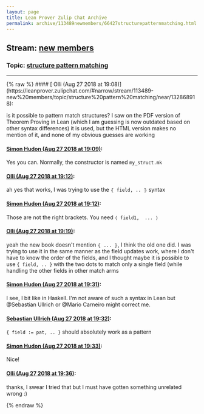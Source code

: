 ```yaml
---
layout: page
title: Lean Prover Zulip Chat Archive 
permalink: archive/113489newmembers/66427structurepatternmatching.html
---
```


## Stream: [new members](https://leanprover-community.github.io/archive/113489newmembers/index.html)
### Topic: [structure pattern matching](https://leanprover-community.github.io/archive/113489newmembers/66427structurepatternmatching.html)

---

<base href="https://leanprover.zulipchat.com">
{% raw %}
#### [ Olli (Aug 27 2018 at 19:08)](https://leanprover.zulipchat.com/#narrow/stream/113489-new%20members/topic/structure%20pattern%20matching/near/132868918):
<p>is it possible to pattern match structures? I saw on the PDF version of Theorem Proving in Lean (which I am guessing is now outdated based on other syntax differences) it is used, but the HTML version makes no mention of it, and none of my obvious guesses are working</p>

#### [ Simon Hudon (Aug 27 2018 at 19:09)](https://leanprover.zulipchat.com/#narrow/stream/113489-new%20members/topic/structure%20pattern%20matching/near/132868967):
<p>Yes you can. Normally, the constructor is named <code>my_struct.mk</code></p>

#### [ Olli (Aug 27 2018 at 19:12)](https://leanprover.zulipchat.com/#narrow/stream/113489-new%20members/topic/structure%20pattern%20matching/near/132869071):
<p>ah yes that works, I was trying to use the <code>⦃ field, .. ⦄</code> syntax</p>

#### [ Simon Hudon (Aug 27 2018 at 19:12)](https://leanprover.zulipchat.com/#narrow/stream/113489-new%20members/topic/structure%20pattern%20matching/near/132869129):
<p>Those are not the right brackets. You need <code>⟨ field1,  ... ⟩</code></p>

#### [ Olli (Aug 27 2018 at 19:19)](https://leanprover.zulipchat.com/#narrow/stream/113489-new%20members/topic/structure%20pattern%20matching/near/132869410):
<p>yeah the new book doesn't mention <code>⦃ ... ⦄</code>, I think the old one did. I was trying to use it in the same manner as the field updates work, where I don't have to know the order of the fields, and I thought maybe it is possible to use <code>{ field, .. }</code> with the two dots to match only a single field (while handling the other fields in other match arms</p>

#### [ Simon Hudon (Aug 27 2018 at 19:31)](https://leanprover.zulipchat.com/#narrow/stream/113489-new%20members/topic/structure%20pattern%20matching/near/132869925):
<p>I see, I bit like in Haskell. I'm not aware of such a syntax in Lean but <span class="user-mention" data-user-id="110024">@Sebastian Ullrich</span> or <span class="user-mention" data-user-id="110049">@Mario Carneiro</span> might correct me.</p>

#### [ Sebastian Ullrich (Aug 27 2018 at 19:32)](https://leanprover.zulipchat.com/#narrow/stream/113489-new%20members/topic/structure%20pattern%20matching/near/132870018):
<p><code>{ field := pat, .. }</code> should absolutely work as a pattern</p>

#### [ Simon Hudon (Aug 27 2018 at 19:33)](https://leanprover.zulipchat.com/#narrow/stream/113489-new%20members/topic/structure%20pattern%20matching/near/132870035):
<p>Nice!</p>

#### [ Olli (Aug 27 2018 at 19:36)](https://leanprover.zulipchat.com/#narrow/stream/113489-new%20members/topic/structure%20pattern%20matching/near/132870212):
<p>thanks, I swear I tried that but I must have gotten something unrelated wrong :)</p>


{% endraw %}
